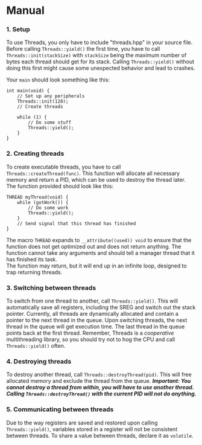 # Manual
### 1. Setup
To use Threads, you only have to include "threads.hpp" in your source file. Before calling `Threads::yield()` the first time, you have to call `Threads::init(stackSize)` with `stackSize` being the maximum number of bytes each thread should get for its stack. Calling `Threads::yield()` without doing this first might cause some unexpected behavior and lead to crashes.

Your `main` should look something like this:
```
int main(void) {
    // Set up any peripherals
    Threads::init(128);
    // Create threads
    
    while (1) {
        // Do some stuff
        Threads::yield();
    }
}
```
### 2. Creating threads
To create executable threads, you have to call `Threads::createThread(func)`. This function will allocate all necessary memory and return a PID, which can be used to destroy the thread later. The function provided should look like this:
```
THREAD myThread(void) {
    while (gotWork()) {
        // Do some work
        Threads::yield();
    }
    // Send signal that this thread has finished
}
```
The macro `THREAD` expands to `__attribute((used)) void` to ensure that the function does not get optimized out and does not return anything. The function cannot take any arguments and should tell a manager thread that it has finished its task.  
The function may return, but it will end up in an infinite loop, designed to trap returning threads.

### 3. Switching between threads
To switch from one thread to another, call `Threads::yield()`. This will automatically save all registers, including the SREG and switch out the stack pointer. Currently, all threads are dynamically allocated and contain a pointer to the next thread in the queue. Upon switching threads, the next thread in the queue will get execution time. The last thread in the queue points back at the first thread. Remember, Threads is a *cooperative* multithreading library, so you should try not to hog the CPU and call `Threads::yield()` often.

### 4. Destroying threads
To destroy another thread, call `Threads::destroyThread(pid)`. This will free allocated memory and exclude the thread from the queue. ***Important: You cannot destroy a thread from within, you will have to use another thread. Calling `Threads::destroyThread()` with the current PID will not do anything.***

### 5. Communicating between threads
Due to the way registers are saved and restored upon calling `Threads::yield()`, variables stored in a register will not be consistent between threads. To share a value between threads, declare it as `volatile`.
